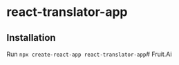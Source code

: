 # react-translator-app

## Installation

Run `npx create-react-app react-translator-app`#   F r u i t . A i  
 